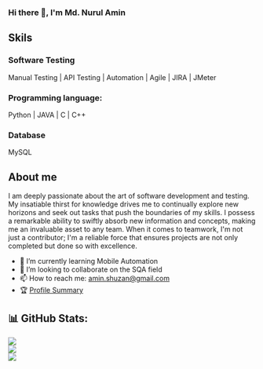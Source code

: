 ### Hi there 👋, I'm Md. Nurul Amin

## Skils
### Software Testing
Manual Testing | API Testing | Automation | Agile | JIRA | JMeter 
### Programming language:
Python | JAVA | C | C++
### Database
MySQL


## About me

I am deeply passionate about the art of software development and testing. My insatiable thirst for knowledge drives me to continually explore new horizons and seek out tasks that push the boundaries of my skills. I possess a remarkable ability to swiftly absorb new information and concepts, making me an invaluable asset to any team. When it comes to teamwork, I'm not just a contributor; I'm a reliable force that ensures projects are not only completed but done so with excellence.

- 🌱 I’m currently learning Mobile Automation 
- 👯 I’m looking to collaborate on the SQA field  
- 📫 How to reach me: amin.shuzan@gmail.com 
- 🏆 [Profile Summary](https://profile-summary-for-github.com/user/nurulamin7722)

## 📊 GitHub Stats:
![](https://github-readme-stats.vercel.app/api?username=nurulamin7722&theme=dark&hide_border=true&include_all_commits=true&count_private=true)<br/>
![](https://github-readme-streak-stats.herokuapp.com/?user=nurulamin7722&theme=dark&hide_border=true)<br/>
![](https://github-readme-stats.vercel.app/api/top-langs/?username=nurulamin7722&theme=dark&hide_border=true&include_all_commits=true&count_private=true&layout=compact)
